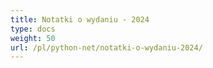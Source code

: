```yaml
---
title: Notatki o wydaniu - 2024
type: docs
weight: 50
url: /pl/python-net/notatki-o-wydaniu-2024/
---
```

